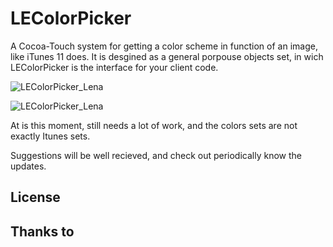 LEColorPicker
=============

A Cocoa-Touch system for getting a color scheme in function of an image, like iTunes 11 does. It is desgined as a general porpouse objects set, in wich  LEColorPicker is the interface for your client code.

![LEColorPicker_Lena](https://github.com/downloads/luisespinoza/LEColorPicker/Screenshot_Lena.png)

![LEColorPicker_Lena](https://github.com/downloads/luisespinoza/LEColorPicker/Screenshot_Mona.png)

At is this moment, still needs a lot of work, and the colors sets are not exactly Itunes sets. 

Suggestions will be well recieved, and check out periodically know the updates.

## License

## Thanks to